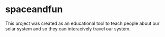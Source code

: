 # spaceandfun
This project was created as an educational tool to teach people about our solar system and so they can interacively travel our system.
